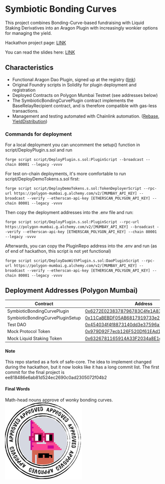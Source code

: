 # Symbiotic Bonding Curves

This project combines Bonding-Curve-based fundraising with Liquid Staking Derivatives into an Aragon Plugin with increasingly wonkier options for managing the yield.

Hackathon project page: [LINK]()

You can read the slides here: [LINK](https://docs.google.com/presentation/d/1K1wKiX8oEGINubxe64s2J__osIcG2R68DdSttxkCGDw/edit#slide=id.p)

## Characteristics
- Functional Aragon Dao Plugin, signed up at the registry ([link](https://mumbai.polygonscan.com/tx/0x144dab540594e66be2ecde2b5ac701d4ce5c49ca167d3ddc99ec49125df0c856))
- Original Foundry scripts in Solidity for plugin deployment and registration
- Deployed Contracts on Polygon Mumbai Testnet (see addresses below)
- The SymbioticBondingCurvePlugin contract implements the BaseRelayRecipient contract, and is therefore compatible with gas-less transactions.
- Management and testing automated with Chainlink automation. ([Rebase](https://automation.chain.link/mumbai/27856060908643686677321196615300647332707232863806945074647748540463835847677), [YieldDistribution](https://automation.chain.link/mumbai/27856060908643686677321196615300647332707232863806945074647748540463835847677))


### Commands for deployment

For a local deployment you can uncomment the setup() function in script/DeployPlugin.s.sol and run 
```
forge script script/DeployPlugin.s.sol:PluginScript --broadcast --chain 80001 --legacy -vvvv
```

For test on-chain deployments, it's more comfortable to run script/DeployDemoTokens.s.sol first:
```
forge script script/DeployDemoTokens.s.sol:TokenDeployerScript --rpc-url https://polygon-mumbai.g.alchemy.com/v2/[MUMBAY_API_KEY] --broadcast --verify --etherscan-api-key [ETHERSCAN_POLYGON_API_KEY] --chain 80001 --legacy -vvvv
```

Then copy the deployment addresses into the .env file and run:

```
forge script script/DeployPlugin.s.sol:PluginScript --rpc-url https://polygon-mumbai.g.alchemy.com/v2/[MUMBAY_API_KEY] --broadcast --verify --etherscan-api-key [ETHERSCAN_POLYGON_API_KEY] --chain 80001 --legacy -vvvv
```

Afterwards, you can copy the PluginRepo address into the .env and run (as of end of hackathon, this script is not yet functional)
```
forge script script/DeployDaoWithPlugin.s.sol:DaoPluginScript --rpc-url https://polygon-mumbai.g.alchemy.com/v2/[MUMBAY_API_KEY] --broadcast --verify --etherscan-api-key [ETHERSCAN_POLYGON_API_KEY] --chain 80001 --legacy -vvvv
```

## Deployment Addresses (Polygon Mumbai)
| Contract | Address |
|----------|---------|
| SymbioticBondingCurvePlugin | [0x6272E0238378796783C4fe1A839E187D3910973c](https://mumbai.polygonscan.com/address/0x6272E0238378796783C4fe1A839E187D3910973c) |
| SymbioticBondingCurvePluginSetup | [0x11CaBEBDF05AB6817919733e21D126A4920C095b](https://mumbai.polygonscan.com/address/0x11CaBEBDF05AB6817919733e21D126A4920C095b)| 
| Test DAO | [0x454034f4f8873140dd3e37596a7fa4a221a6964a](https://mumbai.polygonscan.com/address/0x454034f4f8873140dd3e37596a7fa4a221a6964a) |
| Mock Protocol Token | [0x979D92F7ecb126F520Df61EAd1D48E16f25Be49f](https://mumbai.polygonscan.com/address/0x979D92F7ecb126F520Df61EAd1D48E16f25Be49f) |
| Mock Liquid Staking Token | [0x6326781165914A33F2034a8E1dC66859dAc6b5dA](https://mumbai.polygonscan.com/address/0x6326781165914A33F2034a8E1dC66859dAc6b5dA) |

#### Note
This repo started as a fork of safe-core. The idea to implement changed during the hackathon, but it now looks like it has a long commit list. The first commit for the final project is ee818486e6ab81d524ec2690c0ad2305072f04b2

#### Final Words

Math-head nouns approve of wonky bonding curves.<br>
![nounsy](noun_mid.jpg)
